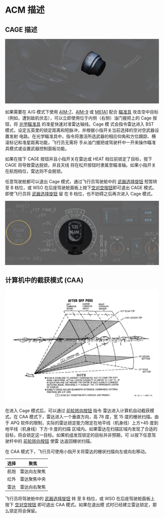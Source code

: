 # ACM 描述

## CAGE 描述

![pilot_cage_button](../../img/pilot_cage_button.jpg)

如果需要在 A/G 模式下使用
[AIM-7](../../stores/air_to_air/aim_7.md)、[AIM-9](../../stores/air_to_air/aim_9.md) 或
[M61A1](../../stores/guns.md) 配合 [瞄准具](../../cockpit/pilot/dscg_controls.md#sight-mode-knob)
攻击空中目标（例如，遭到敌机伏击），可以立即使用位于内侧（右侧）油门握把上的 Cage 按钮，将
[光学瞄准具](../../cockpit/pilot/dscg_controls.md#sight-mode-knob) 的准星快速对准雷达轴线。Cage 模
式会指令雷达进入 BST 模式，设定五英里的锁定距离和短脉冲，并根据小指开关当前选择的空对空武器设置发射
电路。在光学瞄准具中，指令将激活所选武器的相应仰角和方位跟踪、横滚标记和准星距离功能，飞行员无需将
手从油门握把或驾驶杆中一开来操作瞄准具模式或设置武器控制面板功能。

如果在按下 CAGE 按钮并且小指开关在雷达或 HEAT 档位前锁定了目标，按下 CAGE 将导致雷达脱锁，并且天线
将在松开按钮时隶属至瞄准轴。如果小指开关在航炮档位，雷达则不会脱锁。

任意驾驶舱都可以退出 Cage 模式，通过飞行员驾驶舱中的
[武器选择旋钮](../../cockpit/pilot/weapon_management.md#weapon-selector-knob) 短暂转至 B 档位，或
WSO 在后座驾驶舱面板上按下[空对空按钮](../../cockpit/wso/left_sub_panel.md#空对空灯)即可退出 CAGE
模式。即使飞行员将 [武器选择旋钮](../../cockpit/pilot/weapon_management.md#weapon-selector-knob) 留
在 B 档位，也不妨碍之后再次进入 Cage 模式。

![pilot_weapon_selector_knob](../../img/pilot_weapon_selector_b_pos.jpg)

## 计算机中的截获模式 (CAA)

![CAA](../../img/CAA.jpg)

在进入 Cage 模式后，可以通过
[前轮转向按钮](../../systems/flight_controls_gear/gear_ground_handling.md#nose-gear-steering) 指令
雷达进入计算机自动截获模式。在 CAA 模式下，雷达进入一个垂直方向，高 78 度，宽 15 度的栅状扫描。由于
APQ 软件的限制，实际的雷达锁定能力限定在地平线（机身线）上方+45 度到地平线（机身线）下方-9 度的扫描
区域内。如果雷达在扫描区域内发现了合适的目标，将会锁定这一目标。如果机组发现锁定的目标并非预期，可
以按下任意驾驶杆中的
[前轮转向按钮](../../systems/flight_controls_gear/gear_ground_handling.md#nose-gear-steering) 使雷
达返回栅状扫描。

在 CAA 模式下，飞行员可使用小指开关将雷达的栅状扫描向左或向右移动。

| 选择 | 聚焦         |
| ---- | ------------ |
| 航炮 | 雷达向左聚焦 |
| 红外 | 雷达聚焦中央 |
| 雷达 | 雷达向右聚焦 |

飞行员将驾驶舱中的 [武器选择旋钮](../../cockpit/pilot/weapon_management.md#weapon-selector-knob) 转
至 B 档位，或 WSO 在后座驾驶舱面板上按下
[空对空按钮](../../cockpit/wso/left_sub_panel.md#air-to-air-light) 即可退出 CAA 模式。如果在退出模
式时已经建立雷达锁定，那么锁定将会保留。
